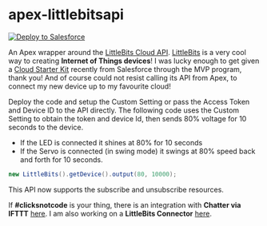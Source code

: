 apex-littlebitsapi
==================

<a href="https://githubsfdeploy.herokuapp.com?owner=afawcett&repo=apex-littlebitsapi">
  <img alt="Deploy to Salesforce"
       src="https://raw.githubusercontent.com/afawcett/githubsfdeploy/master/src/main/webapp/resources/img/deploy.png">
</a>

An Apex wrapper around the [LittleBits Cloud API](http://developer.littlebitscloud.cc/preview). [LittleBits](http://littlebits.cc/cloud) is a very cool way to creating **Internet of Things devices**! I was lucky enough to get given a [Cloud Starter Kit](http://littlebits.cc/kits/cloudbit-starter-kit) recently from Salesforce through the MVP program, thank you! And of course could not resist calling its API from Apex, to connect my new device up to my favourite cloud! 

Deploy the code and setup the Custom Setting or pass the Access Token and Device ID to the API directly. The following code uses the Custom Setting to obtain the token and device Id, then sends 80% voltage for 10 seconds to the device. 
- If the LED is connected it shines at 80% for 10 seconds
- If the Servo is connected (in swing mode) it swings at 80% speed back and forth for 10 seconds. 

```java
new LittleBits().getDevice().output(80, 10000);
```
This API now supports the subscribe and unsubscribe resources.

If **#clicksnotcode** is your thing, there is an integration with **Chatter via IFTTT** [here](https://ifttt.com/connect/littlebits/salesforce_chatter). I am also working on a **LittleBits Connector** [here](https://github.com/afawcett/littlebits-connector).
